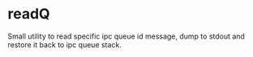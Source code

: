 # readQ
Small utility to read specific ipc queue id message, dump to stdout and restore it back to ipc queue stack.
